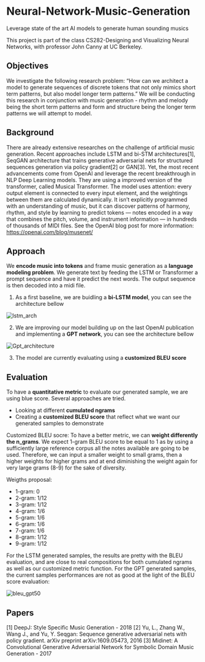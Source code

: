 # Neural-Network-Music-Generation
Leverage state of the art AI models to generate human sounding musics

This project is part of the class CS282-Designing and Visualizing Neural Networks, with professor John Canny at UC Berkeley.

## Objectives

We investigate the following research problem: “How can we architect a model to generate sequences of discrete tokens that not only mimics short term patterns, but also model longer term patterns.” We will be conducting this research in conjunction with music generation - rhythm and melody being the short term patterns and form and structure being the longer term patterns we will attempt to model.


## Background

There are already extensive researches on the challenge of artificial music generation. Recent approaches include LSTM and bi-STM architectures[1], SeqGAN architecture that trains generative adversarial nets for structured sequences generation via policy gradient[2] or GAN[3]. Yet, the most recent advancements come from OpenAI and leverage the recent breakthrough in NLP Deep Learning models. They are using a improved version of the transformer, called Musical Transformer. The model uses attention: every output element is connected to every input element, and the weightings between them are calculated dynamically. It isn’t explicitly programmed with an understanding of music, but it can discover patterns of harmony, rhythm, and style by learning to predict tokens — notes encoded in a way that combines the pitch, volume, and instrument information — in hundreds of thousands of MIDI files. See the OpenAI blog post for more information: https://openai.com/blog/musenet/



## Approach

We **encode music into tokens** and frame music generation as a **language modeling problem**. We generate text by feeding the LSTM or Transformer a prompt sequence and have it predict the next words. The output sequence is then decoded into a midi file.

1. As a first baseline, we are buidling a **bi-LSTM model**, you can see the architecture bellow

![lstm_arch](https://user-images.githubusercontent.com/38164557/57252531-30f2af80-7001-11e9-9ee2-42c81eb5aba3.PNG)

2. We are improving our model building up on the last OpenAI publication and implementing a **GPT network**, you can see the architecture bellow

![Gpt_architecture](https://user-images.githubusercontent.com/38164557/57252470-030d6b00-7001-11e9-9623-34db7a6bcf13.jpg)

3. The model are currently evaluating using a **customized BLEU score**

## Evaluation

To have a **quantitative metric** to evaluate our generated sample, we are using blue score. Several approaches are tried. 
- Looking at different **cumulated ngrams**
- Creating a **customized BLEU score** that reflect what we want our generated samples to demonstrate

Customized BLEU socre:
To have a better metric, we can **weight differently the n_grams**. We expect 1-gram BLEU score to be equal to 1 as by using a sufficiently large reference corpus all the notes available are going to be used. Therefore, we can input a smaller weight to small grams, then a higher weights for higher grams and at end diminishing the weight again for very large grams (8-9) for the sake of diversity.

Weigths proposal:
- 1-gram: 0
- 2-gram: 1/12
- 3-gram: 1/12
- 4-gram: 1/6
- 5-gram: 1/6
- 6-gram: 1/6
- 7-gram: 1/6
- 8-gram: 1/12
- 9-gram: 1/12

For the LSTM generated samples, the results are pretty with the BLEU evaluation, and are close to real compositions for both cumulated ngrams as well as our customized metric function. For the GPT generated samples, the current samples performances are not as good at the light of the BLEU score evaluation:

![bleu_gpt50](https://user-images.githubusercontent.com/38164557/57184874-24dae680-6e77-11e9-8a59-b77a73771964.png)


## Papers

[1] DeepJ: Style Specific Music Generation - 2018
[2] Yu, L., Zhang W., Wang J., and Yu, Y. Seqgan: Sequence generative adversarial nets with policy gradient. arXiv preprint arXiv:1609.05473, 2016
[3] Midinet: A Convolutional Generative Adversarial Network for Symbolic Domain Music Generation - 2017
